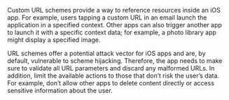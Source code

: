 Custom URL schemes provide a way to reference resources inside an iOS app. For example, users tapping a custom URL in an email launch the application in a specified context. Other apps can also trigger another app to launch it with a specific context
data; for example, a photo library app might display a specified image.

URL schemes offer a potential attack vector for iOS apps and are, by default, vulnerable to scheme hijacking.
Therefore, the app needs to make sure to validate all URL parameters and discard any
malformed URLs. In addition, limit the available actions to those that don’t risk the user’s data. For example, don’t
allow other apps to delete content directly or access sensitive information about the user.